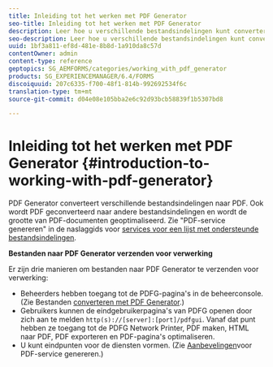 ```yaml
---
title: Inleiding tot het werken met PDF Generator
seo-title: Inleiding tot het werken met PDF Generator
description: Leer hoe u verschillende bestandsindelingen kunt converteren naar PDF.
seo-description: Leer hoe u verschillende bestandsindelingen kunt converteren naar PDF.
uuid: 1bf3a811-ef8d-481e-8b8d-1a910da8c57d
contentOwner: admin
content-type: reference
geptopics: SG_AEMFORMS/categories/working_with_pdf_generator
products: SG_EXPERIENCEMANAGER/6.4/FORMS
discoiquuid: 207c6335-f700-48f1-814b-992692534f6c
translation-type: tm+mt
source-git-commit: d04e08e105bba2e6c92d93bcb58839f1b5307bd8

---
```



# Inleiding tot het werken met PDF Generator {#introduction-to-working-with-pdf-generator}

PDF Generator converteert verschillende bestandsindelingen naar PDF. Ook wordt PDF geconverteerd naar andere bestandsindelingen en wordt de grootte van PDF-documenten geoptimaliseerd. Zie &quot;PDF-service genereren&quot; in de naslaggids voor [services voor een lijst met ondersteunde bestandsindelingen](https://www.adobe.com/go/learn_aemforms_services_63).

**Bestanden naar PDF Generator verzenden voor verwerking**

Er zijn drie manieren om bestanden naar PDF Generator te verzenden voor verwerking:

* Beheerders hebben toegang tot de PDFG-pagina&#39;s in de beheerconsole. (Zie Bestanden [converteren met PDF Generator](/help/forms/using/admin-help/converting-files-using-pdf-generator.md).)
* Gebruikers kunnen de eindgebruikerpagina&#39;s van PDFG openen door zich aan te melden `http(s)://[server]:[port]/pdfgui`. Vanaf dat punt hebben ze toegang tot de PDFG Network Printer, PDF maken, HTML naar PDF, PDF exporteren en PDF-pagina&#39;s optimaliseren.
* U kunt eindpunten voor de diensten vormen. (Zie <!--Fix broken link Managing Endpoints and --> [Aanbevelingen](/help/forms/using/admin-help/configuring-watched-folder-endpoints.md#generate-pdf-service-recommendations)voor PDF-service genereren.)

